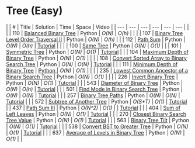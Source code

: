 # Tree \(Easy\)

|  | \# | Title | Solution | Time | Space | Video |
| --- | --- | --- | --- | --- | --- |
|  |  | 110 | [Balanced Binary Tree](https://leetcode.com/problems/balanced-binary-tree/#/description) | Python | _O\(N\)_ | _O\(h\)_ |
|  |  | 107 | [Binary Tree Level Order Traversal II](https://leetcode.com/problems/binary-tree-level-order-traversal-ii/) | Python | _O\(N\)_ | _O\(h\)_ |
|  | 112 | [Path Sum](https://leetcode.com/problems/path-sum/#/description) | Python | _O\(N\)_ | _O\(h\)_ | [Tutorial](https://www.youtube.com/watch?v=LgtcGjIuE18&feature=youtu.be) |
|  |  | 100 | [Same Tree](https://leetcode.com/problems/same-tree/) | Python | _O\(N\)_ | _O\(1\)_ |
|  | 101 | [Symmetric Tree](https://leetcode.com/problems/symmetric-tree/#/description) | Python | _O\(N\)_ | _O\(1\)_ | [Tutorial](https://youtu.be/3Gl4F29LVpQ) |
|  | 104 | [Maximum Depth of Binary Tree](https://leetcode.com/problems/maximum-depth-of-binary-tree/) | Python | _O\(N\)_ | _O\(1\)_ |  |
|  | 108 | [Convert Sorted Array to Binary Search Tree](https://leetcode.com/problems/convert-sorted-array-to-binary-search-tree/#/solutions) | Python | _O\(N\)_ | _O\(N\)_ | [Tutorial](https://www.youtube.com/watch?v=lBrb4fXPcMM) |
|  | 111 | [Minimum Depth of Binary Tree](https://leetcode.com/problems/minimum-depth-of-binary-tree/#/description) | [Python ](https://github.com/yuzhoujr/LeetCode/blob/master/tree/Yu/111_minDepth.py) | _O\(N\)_ | _O\(1\)_ |  |
|  | 235 | [Lowest Common Ancestor of a Binary Search Tree](https://leetcode.com/problems/lowest-common-ancestor-of-a-binary-search-tree/#/description) | Python | _O\(N\)_ | _O\(1\)_ |  |
|  | 226 | [Invert Binary Tree](https://leetcode.com/problems/invert-binary-tree/#/description) | Python | _O\(N\)_ | _O\(1\)_ | [Tutorial](https://youtu.be/oiX3mqcAK0s) |
|  | 543 | [Diameter of Binary Tree](https://leetcode.com/problems/diameter-of-binary-tree/#/description) | Python | _O\(N\)_ | _O\(h\)_ | [Tutorial](https://www.youtube.com/watch?v=0VnOfu2pYTo) |
|  | 501 | [Find Mode in Binary Search Tree](https://leetcode.com/problems/find-mode-in-binary-search-tree/#/description) | Python | _O\(N\)_ | _O\(N\)_ | [Tutorial](https://youtu.be/v4F4x_uwMb8) |
|  | 257 | [Binary Tree Paths](https://leetcode.com/problems/binary-tree-paths/#/description) | Python | _O\(N\)_ | _O\(N\)_ | [Tutorial](https://youtu.be/Zr_7qq2f16k) |
|  | 572 | [Subtree of Another Tree](https://leetcode.com/problems/subtree-of-another-tree/#/description) | Python | _O\(S\*T\)_ | _O\(1\)_ | [Tutorial](https://youtu.be/v4F4x_uwMb8) |
| 437 | [Path Sum III](https://leetcode.com/problems/path-sum-iii/#/description) | Python | _O\(N^2\)_ | _O\(1\)_ |  | [Tutorial](https://www.youtube.com/watch?v=NTyOEYYyv-o) |
|  | 404 | [Sum of Left Leaves](https://leetcode.com/problems/sum-of-left-leaves/#/description) | Python | _O\(N\)_ | _O\(1\)_ | [Tutorial](https://youtu.be/pH-KxPcBF_4) |
|  | 270 | [Closest Binary Search Tree Value](https://leetcode.com/problems/closest-binary-search-tree-value/#/description) | Python | _O\(N\)_ | _O\(1\)_ | [Tutorial](https://youtu.be/RwvQyKJxHZk) |
|  | 563 | [Binary Tree Tilt](https://leetcode.com/problems/binary-tree-tilt/#/description) | Python | _O\(N\)_ | _O\(1\)_ | [Tutorial](https://youtu.be/47FQVP4ynk0) |
|  | 538 | [Convert BST to Greater Tree](https://leetcode.com/problems/convert-bst-to-greater-tree/#/description) | Python | _O\(N\)_ | _O\(1\)_ | [Tutorial](https://youtu.be/YoEPWtXmkD4) |
|  | 637 | [Average of Levels in Binary Tree](https://leetcode.com/problems/average-of-levels-in-binary-tree/) | Python | _O\(N\)_ | _O\(1\)_ |  |

